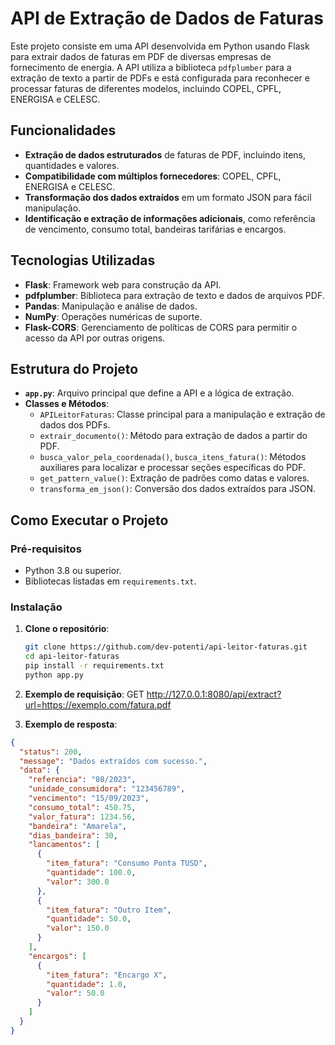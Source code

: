 # API de Extração de Dados de Faturas

Este projeto consiste em uma API desenvolvida em Python usando Flask para extrair dados de faturas em PDF de diversas empresas de fornecimento de energia. A API utiliza a biblioteca `pdfplumber` para a extração de texto a partir de PDFs e está configurada para reconhecer e processar faturas de diferentes modelos, incluindo COPEL, CPFL, ENERGISA e CELESC.

## Funcionalidades

- **Extração de dados estruturados** de faturas de PDF, incluindo itens, quantidades e valores.
- **Compatibilidade com múltiplos fornecedores**: COPEL, CPFL, ENERGISA e CELESC.
- **Transformação dos dados extraídos** em um formato JSON para fácil manipulação.
- **Identificação e extração de informações adicionais**, como referência de vencimento, consumo total, bandeiras tarifárias e encargos.

## Tecnologias Utilizadas

- **Flask**: Framework web para construção da API.
- **pdfplumber**: Biblioteca para extração de texto e dados de arquivos PDF.
- **Pandas**: Manipulação e análise de dados.
- **NumPy**: Operações numéricas de suporte.
- **Flask-CORS**: Gerenciamento de políticas de CORS para permitir o acesso da API por outras origens.

## Estrutura do Projeto

- **`app.py`**: Arquivo principal que define a API e a lógica de extração.
- **Classes e Métodos**:
  - `APILeitorFaturas`: Classe principal para a manipulação e extração de dados dos PDFs.
  - `extrair_documento()`: Método para extração de dados a partir do PDF.
  - `busca_valor_pela_coordenada()`, `busca_itens_fatura()`: Métodos auxiliares para localizar e processar seções específicas do PDF.
  - `get_pattern_value()`: Extração de padrões como datas e valores.
  - `transforma_em_json()`: Conversão dos dados extraídos para JSON.

## Como Executar o Projeto

### Pré-requisitos

- Python 3.8 ou superior.
- Bibliotecas listadas em `requirements.txt`.

### Instalação

1. **Clone o repositório**:
   ```bash
   git clone https://github.com/dev-potenti/api-leitor-faturas.git
   cd api-leitor-faturas
   pip install -r requirements.txt
   python app.py
   ```

2. **Exemplo de requisição**:
GET http://127.0.0.1:8080/api/extract?url=https://exemplo.com/fatura.pdf

3. **Exemplo de resposta**:
```json
{
  "status": 200,
  "message": "Dados extraídos com sucesso.",
  "data": {
    "referencia": "08/2023",
    "unidade_consumidora": "123456789",
    "vencimento": "15/09/2023",
    "consumo_total": 450.75,
    "valor_fatura": 1234.56,
    "bandeira": "Amarela",
    "dias_bandeira": 30,
    "lancamentos": [
      {
        "item_fatura": "Consumo Ponta TUSD",
        "quantidade": 100.0,
        "valor": 300.0
      },
      {
        "item_fatura": "Outro Item",
        "quantidade": 50.0,
        "valor": 150.0
      }
    ],
    "encargos": [
      {
        "item_fatura": "Encargo X",
        "quantidade": 1.0,
        "valor": 50.0
      }
    ]
  }
}
```
